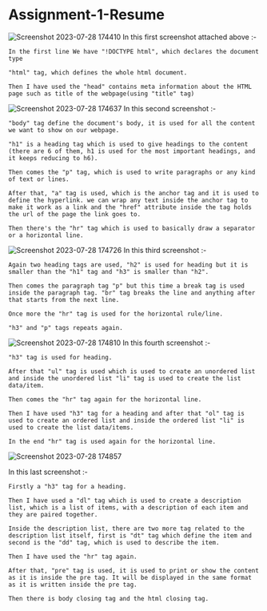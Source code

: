 # Assignment-1-Resume
![Screenshot 2023-07-28 174410](https://github.com/Lok-ii/Assignment-1-Resume/assets/129180844/42fe0950-9a32-427c-9603-8544179203d9)
In this first screenshot attached above :-
    
    In the first line We have "!DOCTYPE html", which declares the document type
    
    "html" tag, which defines the whole html document.
    
    Then I have used the "head" contains meta information about the HTML page such as title of the webpage(using "title" tag)
  
![Screenshot 2023-07-28 174637](https://github.com/Lok-ii/Assignment-1-Resume/assets/129180844/1cf8a6ef-e46d-49df-8e44-9f17e3fdb5d5)
In this second screenshot :- 
    
    "body" tag define the document's body, it is used for all the content we want to show on our webpage.
    
    "h1" is a heading tag which is used to give headings to the content (there are 6 of them, h1 is used for the most important headings, and it keeps reducing to h6).
    
    Then comes the "p" tag, which is used to write paragraphs or any kind of text or lines.
    
    After that, "a" tag is used, which is the anchor tag and it is used to define the hyperlink. we can wrap any text inside the anchor tag to make it work as a link and the "href" attribute inside the tag holds the url of the page the link goes to.
    
    Then there's the "hr" tag which is used to basically draw a separator or a horizontal line.    

![Screenshot 2023-07-28 174726](https://github.com/Lok-ii/Assignment-1-Resume/assets/129180844/fdc2f742-b511-4b18-b25d-99536eb5e2a1)
In this third screenshot :-
   
    Again two heading tags are used, "h2" is used for heading but it is smaller than the "h1" tag and "h3" is smaller than "h2".
    
    Then comes the paragraph tag "p" but this time a break tag is used inside the paragraph tag. "br" tag breaks the line and anything after that starts from the next line.
    
    Once more the "hr" tag is used for the horizontal rule/line.
    
    "h3" and "p" tags repeats again.
    
![Screenshot 2023-07-28 174810](https://github.com/Lok-ii/Assignment-1-Resume/assets/129180844/ccfad7dd-125b-4e3a-b2e3-c00676a1d46b)
In this fourth screenshot :- 
    
    "h3" tag is used for heading.
    
    After that "ul" tag is used which is used to create an unordered list and inside the unordered list "li" tag is used to create the list data/item.
    
    Then comes the "hr" tag again for the horizontal line.
    
    Then I have used "h3" tag for a heading and after that "ol" tag is used to create an ordered list and inside the ordered list "li" is used to create the list data/items.
    
    In the end "hr" tag is used again for the horizontal line.
    
    
![Screenshot 2023-07-28 174857](https://github.com/Lok-ii/Assignment-1-Resume/assets/129180844/8755d7bb-5f84-450a-8856-a7bcf5dd4bd8)

In this last screenshot :-
    
    Firstly a "h3" tag for a heading.
    
    Then I have used a "dl" tag which is used to create a description list, which is a list of items, with a description of each item and they are paired together.
    
    Inside the description list, there are two more tag related to the description list itself, first is "dt" tag which define the item and second is the "dd" tag, which is used to describe the item.
    
    Then I have used the "hr" tag again.
    
    After that, "pre" tag is used, it is used to print or show the content as it is inside the pre tag. It will be displayed in the same format as it is written inside the pre tag.

    Then there is body closing tag and the html closing tag.
